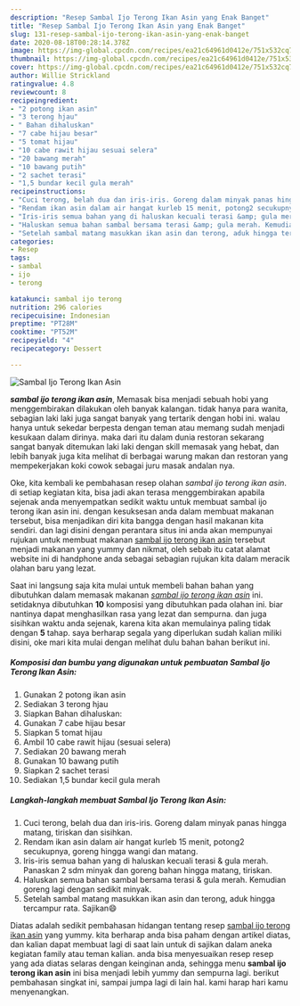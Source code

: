 ```yaml
---
description: "Resep Sambal Ijo Terong Ikan Asin yang Enak Banget"
title: "Resep Sambal Ijo Terong Ikan Asin yang Enak Banget"
slug: 131-resep-sambal-ijo-terong-ikan-asin-yang-enak-banget
date: 2020-08-18T00:28:14.378Z
image: https://img-global.cpcdn.com/recipes/ea21c64961d0412e/751x532cq70/sambal-ijo-terong-ikan-asin-foto-resep-utama.jpg
thumbnail: https://img-global.cpcdn.com/recipes/ea21c64961d0412e/751x532cq70/sambal-ijo-terong-ikan-asin-foto-resep-utama.jpg
cover: https://img-global.cpcdn.com/recipes/ea21c64961d0412e/751x532cq70/sambal-ijo-terong-ikan-asin-foto-resep-utama.jpg
author: Willie Strickland
ratingvalue: 4.8
reviewcount: 8
recipeingredient:
- "2 potong ikan asin"
- "3 terong hjau"
- " Bahan dihaluskan"
- "7 cabe hijau besar"
- "5 tomat hijau"
- "10 cabe rawit hijau sesuai selera"
- "20 bawang merah"
- "10 bawang putih"
- "2 sachet terasi"
- "1,5 bundar kecil gula merah"
recipeinstructions:
- "Cuci terong, belah dua dan iris-iris. Goreng dalam minyak panas hingga matang, tiriskan dan sisihkan."
- "Rendam ikan asin dalam air hangat kurleb 15 menit, potong2 secukupnya, goreng hingga wangi dan matang."
- "Iris-iris semua bahan yang di haluskan kecuali terasi &amp; gula merah. Panaskan 2 sdm minyak dan goreng bahan hingga matang, tiriskan."
- "Haluskan semua bahan sambal bersama terasi &amp; gula merah. Kemudian goreng lagi dengan sedikit minyak."
- "Setelah sambal matang masukkan ikan asin dan terong, aduk hingga tercampur rata. Sajikan😄"
categories:
- Resep
tags:
- sambal
- ijo
- terong

katakunci: sambal ijo terong 
nutrition: 296 calories
recipecuisine: Indonesian
preptime: "PT28M"
cooktime: "PT52M"
recipeyield: "4"
recipecategory: Dessert

---
```



![Sambal Ijo Terong Ikan Asin](https://img-global.cpcdn.com/recipes/ea21c64961d0412e/751x532cq70/sambal-ijo-terong-ikan-asin-foto-resep-utama.jpg)

<b><i>sambal ijo terong ikan asin</i></b>, Memasak bisa menjadi sebuah hobi yang menggembirakan dilakukan oleh banyak kalangan. tidak hanya para wanita, sebagian laki laki juga sangat banyak yang tertarik dengan hobi ini. walau hanya untuk sekedar berpesta dengan teman atau memang sudah menjadi kesukaan dalam dirinya. maka dari itu dalam dunia restoran sekarang sangat banyak ditemukan laki laki dengan skill memasak yang hebat, dan lebih banyak juga kita melihat di berbagai warung makan dan restoran yang mempekerjakan koki cowok sebagai juru masak andalan nya.



Oke, kita kembali ke pembahasan resep olahan <i>sambal ijo terong ikan asin</i>. di setiap kegiatan kita, bisa jadi akan terasa menggembirakan apabila sejenak anda menyempatkan sedikit waktu untuk membuat sambal ijo terong ikan asin ini. dengan kesuksesan anda dalam membuat makanan tersebut, bisa menjadikan diri kita bangga dengan hasil makanan kita sendiri. dan lagi disini dengan perantara situs ini anda akan mempunyai rujukan untuk membuat makanan <u>sambal ijo terong ikan asin</u> tersebut menjadi makanan yang yummy dan nikmat, oleh sebab itu catat alamat website ini di handphone anda sebagai sebagian rujukan kita dalam meracik olahan baru yang lezat.


Saat ini langsung saja kita mulai untuk membeli bahan bahan yang dibutuhkan dalam memasak makanan <u><i>sambal ijo terong ikan asin</i></u> ini. setidaknya dibutuhkan <b>10</b> komposisi yang dibutuhkan pada olahan ini. biar nantinya dapat menghasilkan rasa yang lezat dan sempurna. dan juga sisihkan waktu anda sejenak, karena kita akan memulainya paling tidak dengan <b>5</b> tahap. saya berharap segala yang diperlukan sudah kalian miliki disini, oke mari kita mulai dengan melihat dulu bahan bahan berikut ini.

<!--inarticleads1-->

##### Komposisi dan bumbu yang digunakan untuk pembuatan Sambal Ijo Terong Ikan Asin:

1. Gunakan 2 potong ikan asin
1. Sediakan 3 terong hjau
1. Siapkan  Bahan dihaluskan:
1. Gunakan 7 cabe hijau besar
1. Siapkan 5 tomat hijau
1. Ambil 10 cabe rawit hijau (sesuai selera)
1. Sediakan 20 bawang merah
1. Gunakan 10 bawang putih
1. Siapkan 2 sachet terasi
1. Sediakan 1,5 bundar kecil gula merah




<!--inarticleads2-->

##### Langkah-langkah membuat Sambal Ijo Terong Ikan Asin:

1. Cuci terong, belah dua dan iris-iris. Goreng dalam minyak panas hingga matang, tiriskan dan sisihkan.
1. Rendam ikan asin dalam air hangat kurleb 15 menit, potong2 secukupnya, goreng hingga wangi dan matang.
1. Iris-iris semua bahan yang di haluskan kecuali terasi &amp; gula merah. Panaskan 2 sdm minyak dan goreng bahan hingga matang, tiriskan.
1. Haluskan semua bahan sambal bersama terasi &amp; gula merah. Kemudian goreng lagi dengan sedikit minyak.
1. Setelah sambal matang masukkan ikan asin dan terong, aduk hingga tercampur rata. Sajikan😄




Diatas adalah sedikit pembahasan hidangan tentang resep <u>sambal ijo terong ikan asin</u> yang yummy. kita berharap anda bisa paham dengan artikel diatas, dan kalian dapat membuat lagi di saat lain untuk di sajikan dalam aneka kegiatan family atau teman kalian. anda bisa menyesuaikan resep resep yang ada diatas selaras dengan keinginan anda, sehingga menu <b>sambal ijo terong ikan asin</b> ini bisa menjadi lebih yummy dan sempurna lagi. berikut pembahasan singkat ini, sampai jumpa lagi di lain hal. kami harap hari kamu menyenangkan.
